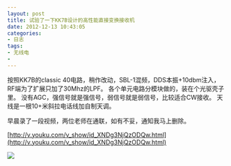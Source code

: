 ```yaml
---
layout: post
title: 试验了一下KK7B设计的高性能直接变换接收机
date: 2012-12-13 10:43:05
categories:
- 日志
tags:
- 无线电
- 
---
```


按照KK7B的classic 40电路，稍作改动，SBL-1混频，DDS本振+10dbm注入，RF端为了扩展只加了30Mhz的LPF。
各个单元电路分模块做的，装在个光驱壳子里。
没有AGC，强信号就是强信号，弱信号就是弱信号，比较适合CW接收。
天线是一根10+米斜拉电话线加自制天调。

早晨录了一段视频，两位老师在通联，如有不妥，通知我马上删除。

[http://v.youku.com/v_show/id_XNDg3NjQzODQw.html](http://v.youku.com/v_show/id_XNDg3NjQzODQw.html)

![](http://i1328.photobucket.com/albums/w532/xwlogic/github%20pages/8_54727_0a85d6f1873eadb_zpsdaa3858f.jpg)
